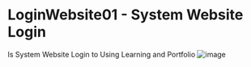 # LoginWebsite01 - System Website Login
Is System Website Login to Using Learning and Portfolio
![image](https://github.com/DevChalaam/LoginWebsite01/assets/124075393/c07b6278-5e45-40ed-95d0-6f0b9ee5f11a)
